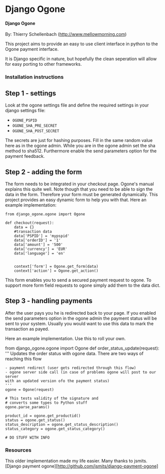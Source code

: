 Django Ogone
========

#### Django Ogone ####

By: Thierry Schellenbach (http://www.mellowmorning.com)

This project aims to provide an easy to use client interface in python to the Ogone payment interface.

It is Django specific in nature, but hopefully the clean seperation will allow for easy porting to other frameworks.

### Installation instructions ###

## Step 1 - settings ##

Look at the ogone settings file and define the required settings in your django settings file:
- `OGONE_PSPID`
- `OGONE_SHA_PRE_SECRET`
- `OGONE_SHA_POST_SECRET`

The secrets are just for hashing purposes. Fill in the same random value here as in the ogone admin.
While you are in the ogone admin set the sha method to sha512.
Furthermore enable the send parameters option for the payment feedback.

## Step 2 - adding the form ##

The form needs to be integrated in your checkout page.
Ogone's manual explains this quite well.
Note though that you need to be able to sign the data in the form.
Therefore your form must be generated dynamically.
This project provides an easy dynamic form to help you with that.
Here an example implementation:


    from django_ogone.ogone import Ogone

    def checkout(request):
        data = {}
        #transaction data
        data['PSPID'] = 'mypspid'
        data['orderID'] = '1'
        data['amount'] = '500'
        data['currency'] = 'EUR'
        data['language'] = 'en'
        
        
        context['form'] = Ogone.get_form(data)
        context['action'] = Ogone.get_action()
        

This form enables you to send a secured payment request to ogone.
To support more form field requests to ogone simply add them to the data dict. 


## Step 3 - handling payments ##

After the user pays you he is redirected back to your page.
If you enabled the send parameters option in the ogone admin the payment status will be sent to your system.
Usually you would want to use this data to mark the transaction as payed.

Here an example implementation. Use this to roll your own.


from django_ogone.ogone import Ogone
def order_status_update(request):
    '''
    Updates the order status with ogone data.
    There are two ways of reaching this flow
    
    - payment redirect (user gets redirected through this flow)
    - ogone server side call (in case of problems ogone will post to our server
    with an updated version ofo the payment status)
    '''
    ogone = Ogone(request)
    
    # This tests validity of the signature and 
    # converts some types to Python stuff
    ogone.parse_params()
    
    product_id = ogone.get_productid()
    status = ogone.get_status()
    status_description = ogone.get_status_description()
    status_category = ogone.get_status_category()
    
    # DO STUFF WITH INFO
    

### Resources ###

This older implementation made my life easier. Many thanks to jsmits.
[Django payment ogone][http://github.com/jsmits/django-payment-ogone]
